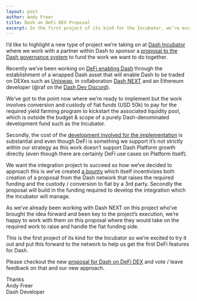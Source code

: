 ```yaml
---
layout: post
author: Andy Freer
title: Dash on DeFi DEX Proposal
excerpt: In the first project of its kind for the Incubator, we’re excited to be supporting Dash Next in bringing DeFi to Dash. 
---
```

I’d like to highlight a new type of project we’re taking on at [Dash Incubator](https://dashincubator.app/) where we work with a partner within Dash to sponsor a [proposal to the Dash governance system](https://www.dashcentral.org/p/renDash-integration-liquidity-mining) to fund the work we want to do together.

Recently we’ve been working on [DeFi enabling Dash](https://trello.com/c/rSjuWCp3/103-wrapped-dash-on-ethereum) through the establishment of a wrapped Dash asset that will enable Dash to be traded on DEXes such as [Uniswap](https://uniswap.org/), in collaboration [Dash NEXT](https://dashnext.org/) and an Ethereum developer (@raf on the [Dash Dev Discord](https://discord.gg/mU79ZWx)).

We’ve got to the point now where we’re ready to implement but the work involves conversion and custody of fiat funds (USD 50k) to pay for the required yield farming program to kickstart the associated liquidity pool, which is outside the budget & scope of a purely Dash-denominated development fund such as the Incubator.

Secondly, the cost of the [development involved for the implementation](https://docs.google.com/document/d/18TD4TH7A5JHb_WgeQSgPjCsX2a13v1xN6y0Up-kEAB0/edit) is substantial and even though DeFi is something we support it’s not strictly within our strategy as this work doesn’t support Dash Platform growth directly (even though there are certainly DeFi use cases on Platform itself).

We want the integration project to succeed so how we’ve decided to approach this is we’ve created [a bounty](https://trello.com/c/SNvAnAvk/115-defi-ren-dash-integration) which itself incentivizes both creation of a proposal from the Dash network that raises the required funding and the custody / conversion to fiat by a 3rd party.  Secondly the proposal will build in the funding required to develop the integration which the Incubator will manage.

As we’ve already been working with Dash NEXT on this project who’ve brought the idea forward and been key to the project’s execution, we’re happy to work with them on this proposal where they would take on the required work to raise and handle the fiat funding side.

This is the first project of its kind for the Incubator so we’re excited to try it out and put this forward to the network to help us get the first DeFi features for Dash.

Please checkout the new [proposal for Dash on DeFi DEX](https://www.dashcentral.org/p/renDash-integration-liquidity-mining) and vote / leave feedback on that and our new approach.


Thanks<br>
Andy Freer<br>
Dash Developer
